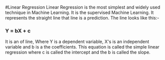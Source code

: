 #Linear Regression
Linear Regression is the most simplest and widely used technique in Machine Learning. It is the supervised Machine Learning. It represents the straight line that line is a prediction.
The line looks like this:-

###    Y = bX + c

It is an of line, Where Y is a dependent variable, X's is an independent variable and b is a the coefficients. 
This equation is called the simple linear regression where c is called the intercept and the b is called the slope.
